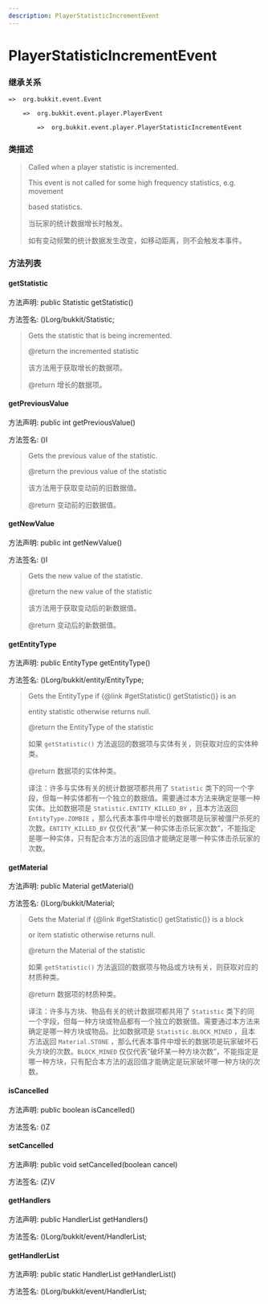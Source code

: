 ```yaml
---
description: PlayerStatisticIncrementEvent
---
```


# PlayerStatisticIncrementEvent

### 继承关系

    =>  org.bukkit.event.Event

        =>  org.bukkit.event.player.PlayerEvent

            =>  org.bukkit.event.player.PlayerStatisticIncrementEvent

### 类描述

> Called when a player statistic is incremented.
>
> This event is not called for some high frequency statistics, e.g. movement
>
> based statistics.
>
>
> 
> 当玩家的统计数据增长时触发。
>
> 如有变动频繁的统计数据发生改变，如移动距离，则不会触发本事件。

### 方法列表

#### getStatistic

方法声明: public Statistic getStatistic()

方法签名: ()Lorg/bukkit/Statistic;

> Gets the statistic that is being incremented.
>
> @return the incremented statistic
>
>
> 
> 该方法用于获取增长的数据项。
>
> @return 增长的数据项。

#### getPreviousValue

方法声明: public int getPreviousValue()

方法签名: ()I

> Gets the previous value of the statistic.
>
> @return the previous value of the statistic
>
>
> 
> 该方法用于获取变动前的旧数据值。
>
> @return 变动前的旧数据值。

#### getNewValue

方法声明: public int getNewValue()

方法签名: ()I

> Gets the new value of the statistic.
>
> @return the new value of the statistic
>
>
> 
> 该方法用于获取变动后的新数据值。
>
> @return 变动后的新数据值。

#### getEntityType

方法声明: public EntityType getEntityType()

方法签名: ()Lorg/bukkit/entity/EntityType;

> Gets the EntityType if {@link #getStatistic() getStatistic()} is an
>
> entity statistic otherwise returns null.
>
> @return the EntityType of the statistic
>
>
> 
> 如果 `getStatistic()` 方法返回的数据项与实体有关，则获取对应的实体种类。
>
> @return 数据项的实体种类。
>
>
> 
> 译注：许多与实体有关的统计数据项都共用了 `Statistic` 类下的同一个字段，但每一种实体都有一个独立的数据值。需要通过本方法来确定是哪一种实体。比如数据项是 `Statistic.ENTITY_KILLED_BY` ，且本方法返回 `EntityType.ZOMBIE` ，那么代表本事件中增长的数据项是玩家被僵尸杀死的次数。`ENTITY_KILLED_BY` 仅仅代表“某一种实体击杀玩家次数”，不能指定是哪一种实体，只有配合本方法的返回值才能确定是哪一种实体击杀玩家的次数。

#### getMaterial

方法声明: public Material getMaterial()

方法签名: ()Lorg/bukkit/Material;

> Gets the Material if {@link #getStatistic() getStatistic()} is a block
>
> or item statistic otherwise returns null.
>
> @return the Material of the statistic
>
>
> 
> 如果 `getStatistic()` 方法返回的数据项与物品或方块有关，则获取对应的材质种类。
>
> @return 数据项的材质种类。
>
>
> 
> 译注：许多与方块、物品有关的统计数据项都共用了 `Statistic` 类下的同一个字段，但每一种方块或物品都有一个独立的数据值。需要通过本方法来确定是哪一种方块或物品。比如数据项是 `Statistic.BLOCK_MINED` ，且本方法返回 `Material.STONE` ，那么代表本事件中增长的数据项是玩家破坏石头方块的次数。`BLOCK_MINED` 仅仅代表“破坏某一种方块次数”，不能指定是哪一种方块，只有配合本方法的返回值才能确定是玩家破坏哪一种方块的次数。

#### isCancelled

方法声明: public boolean isCancelled()

方法签名: ()Z

#### setCancelled

方法声明: public void setCancelled(boolean cancel)

方法签名: (Z)V

#### getHandlers

方法声明: public HandlerList getHandlers()

方法签名: ()Lorg/bukkit/event/HandlerList;

#### getHandlerList

方法声明: public static HandlerList getHandlerList()

方法签名: ()Lorg/bukkit/event/HandlerList;